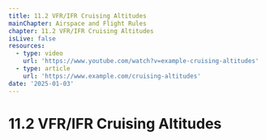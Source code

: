 ```yaml
---
title: 11.2 VFR/IFR Cruising Altitudes
mainChapter: Airspace and Flight Rules
chapter: 11.2 VFR/IFR Cruising Altitudes
isLive: false
resources:
  - type: video
    url: 'https://www.youtube.com/watch?v=example-cruising-altitudes'
  - type: article
    url: 'https://www.example.com/cruising-altitudes'
date: '2025-01-03'
---
```


# 11.2 VFR/IFR Cruising Altitudes
